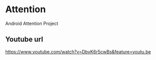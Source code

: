 # Attention
Android Attention Project

## Youtube url 
https://www.youtube.com/watch?v=DbyK6r5cwBs&feature=youtu.be
